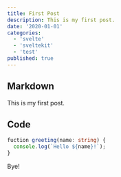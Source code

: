 ```yaml
---
title: First Post
description: This is my first post.
date: '2020-01-01'
categories:
  - 'svelte'
  - 'sveltekit'
  - 'test'
published: true
---
```


## Markdown 

This is my first post. 

## Code

```ts
fuction greeting(name: string) {
  console.log(`Hello ${name}!`);
}
```
Bye!
